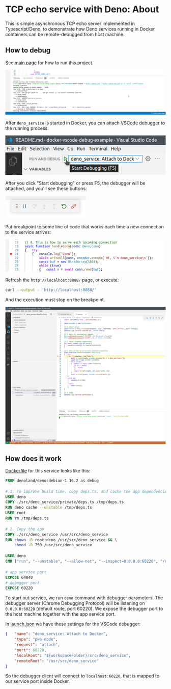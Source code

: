 # TCP echo service with Deno: About

This is simple asynchronous TCP echo server implemented in Typescript/Deno, to demonstrate how Deno services running in Docker containers can be remote-debugged from host machine.

## How to debug

See [main page](../../README.md) for how to run this project.

![image: docker-compose](../../readme-assets/docker-compose-up-dev.png)

After `deno_service` is started in Docker, you can attach VSCode debugger to the running process.

![image: F5](../../readme-assets/deno_service-f5.png)

After you click "Start debugging" or press F5, the debugger will be attached, and you'll see these buttons:

![image: F5 started](../../readme-assets/f5.png)

Put breakpoint to some line of code that works each time a new connection to the service arrives:

![image: breakpoint](../../readme-assets/deno_service-breakpoint.png)

Refresh the `http://localhost:8888/` page, or execute:

```bash
curl --output - 'http://localhost:8888/'
```

And the execution must stop on the breakpoint.

![image: breakpoint](../../readme-assets/deno_service-breakpoint-hit.png)

## How does it work

[Dockerfile](../../infra/java_service/Dockerfile) for this service looks like this:

```dockerfile
FROM denoland/deno:debian-1.16.2 as debug

# 1. To improve build time, copy deps.ts, and cache the app dependencies.
USER deno
COPY ./src/deno_service/private/deps.ts /tmp/deps.ts
RUN deno cache --unstable /tmp/deps.ts
USER root
RUN rm /tmp/deps.ts

# 2. Copy the app
COPY ./src/deno_service /usr/src/deno_service
RUN chown -R root:deno /usr/src/deno_service && \
	chmod -R 750 /usr/src/deno_service

USER deno
CMD ["run", "--unstable", "--allow-net", "--inspect=0.0.0.0:60220", "/usr/src/deno_service/main.ts"]

# app service port
EXPOSE 64840
# debugger port
EXPOSE 60220
```

To start out service, we run `deno` command with debugger parameters. The debugger server (Chrome Debugging Protocol) will be listening on `0.0.0.0:60220` (default route, port 60220).
We expose the debugger port to the host machine together with the app service port.

In [launch.json](../../.vscode/launch.json) we have these settings for the VSCode debugger:

```json
{	"name": "deno_service: Attach to Docker",
	"type": "pwa-node",
	"request": "attach",
	"port": 60220,
	"localRoot": "${workspaceFolder}/src/deno_service",
	"remoteRoot": "/usr/src/deno_service"
}
```

So the debugger client will connect to `localhost:60220`, that is mapped to our service port inside Docker.
